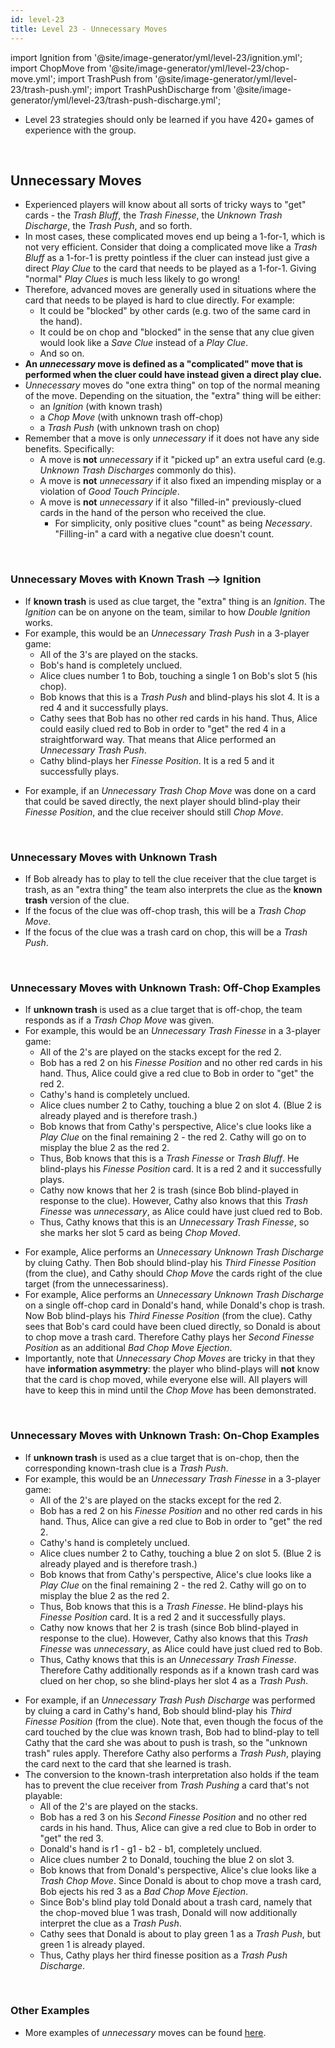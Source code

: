 ```yaml
---
id: level-23
title: Level 23 - Unnecessary Moves
---
```


import Ignition from '@site/image-generator/yml/level-23/ignition.yml';
import ChopMove from '@site/image-generator/yml/level-23/chop-move.yml';
import TrashPush from '@site/image-generator/yml/level-23/trash-push.yml';
import TrashPushDischarge from '@site/image-generator/yml/level-23/trash-push-discharge.yml';

- Level 23 strategies should only be learned if you have 420+ games of experience with the group.

<br />

## Unnecessary Moves

- Experienced players will know about all sorts of tricky ways to "get" cards - the *Trash Bluff*, the *Trash Finesse*, the *Unknown Trash Discharge*, the *Trash Push*, and so forth.
- In most cases, these complicated moves end up being a 1-for-1, which is not very efficient. Consider that doing a complicated move like a *Trash Bluff* as a 1-for-1 is pretty pointless if the cluer can instead just give a direct *Play Clue* to the card that needs to be played as a 1-for-1. Giving "normal" *Play Clues* is much less likely to go wrong!
- Therefore, advanced moves are generally used in situations where the card that needs to be played is hard to clue directly. For example:
  - It could be "blocked" by other cards (e.g. two of the same card in the hand).
  - It could be on chop and "blocked" in the sense that any clue given would look like a *Save Clue* instead of a *Play Clue*.
  - And so on.
- **An *unnecessary* move is defined as a "complicated" move that is performed when the cluer could have instead given a direct play clue.**
- *Unnecessary* moves do "one extra thing" on top of the normal meaning of the move. Depending on the situation, the "extra" thing will be either:
  - an *Ignition* (with known trash)
  - a *Chop Move* (with unknown trash off-chop)
  - a *Trash Push* (with unknown trash on chop)
- Remember that a move is only *unnecessary* if it does not have any side benefits. Specifically:
  - A move is **not** *unnecessary* if it "picked up" an extra useful card (e.g. *Unknown Trash Discharges* commonly do this).
  - A move is **not** *unnecessary* if it also fixed an impending misplay or a violation of *Good Touch Principle*.
  - A move is **not** *unnecessary* if it also "filled-in" previously-clued cards in the hand of the person who received the clue.
    - For simplicity, only positive clues "count" as being *Necessary*. "Filling-in" a card with a negative clue doesn't count.

<br />

### Unnecessary Moves with Known Trash --> Ignition

- If **known trash** is used as clue target, the "extra" thing is an *Ignition*. The *Ignition* can be on anyone on the team, similar to how *Double Ignition* works.
- For example, this would be an *Unnecessary Trash Push* in a 3-player game:
  - All of the 3's are played on the stacks.
  - Bob's hand is completely unclued.
  - Alice clues number 1 to Bob, touching a single 1 on Bob's slot 5 (his chop).
  - Bob knows that this is a *Trash Push* and blind-plays his slot 4. It is a red 4 and it successfully plays.
  - Cathy sees that Bob has no other red cards in his hand. Thus, Alice could easily clued red to Bob in order to "get" the red 4 in a straightforward way. That means that Alice performed an *Unnecessary Trash Push*.
  - Cathy blind-plays her *Finesse Position*. It is a red 5 and it successfully plays.

<Ignition />

- For example, if an *Unnecessary Trash Chop Move* was done on a card that could be saved directly, the next player should blind-play their *Finesse Position*, and the clue receiver should still *Chop Move*.

<br />

### Unnecessary Moves with Unknown Trash
- If Bob already has to play to tell the clue receiver that the clue target is trash, as an "extra thing" the team also interprets the clue as the **known trash** version of the clue.
- If the focus of the clue was off-chop trash, this will be a *Trash Chop Move*.
- If the focus of the clue was a trash card on chop, this will be a *Trash Push*.

<br />

### Unnecessary Moves with Unknown Trash: Off-Chop Examples

- If **unknown trash** is used as a clue target that is off-chop, the team responds as if a *Trash Chop Move* was given.
- For example, this would be an *Unnecessary Trash Finesse* in a 3-player game:
  - All of the 2's are played on the stacks except for the red 2.
  - Bob has a red 2 on his *Finesse Position* and no other red cards in his hand. Thus, Alice could give a red clue to Bob in order to "get" the red 2.
  - Cathy's hand is completely unclued.
  - Alice clues number 2 to Cathy, touching a blue 2 on slot 4. (Blue 2 is already played and is therefore trash.)
  - Bob knows that from Cathy's perspective, Alice's clue looks like a *Play Clue* on the final remaining 2 - the red 2. Cathy will go on to misplay the blue 2 as the red 2.
  - Thus, Bob knows that this is a *Trash Finesse* or *Trash Bluff*. He blind-plays his *Finesse Position* card. It is a red 2 and it successfully plays.
  - Cathy now knows that her 2 is trash (since Bob blind-played in response to the clue). However, Cathy also knows that this *Trash Finesse* was *unnecessary*, as Alice could have just clued red to Bob.
  - Thus, Cathy knows that this is an *Unnecessary Trash Finesse*, so she marks her slot 5 card as being *Chop Moved*.

<ChopMove />

- For example, Alice performs an *Unnecessary Unknown Trash Discharge* by cluing Cathy. Then Bob should blind-play his *Third Finesse Position* (from the clue), and Cathy should *Chop Move* the cards right of the clue target (from the unnecessariness).
- For example, Alice performs an *Unnecessary Unknown Trash Discharge* on a single off-chop card in Donald's hand, while Donald's chop is trash. Now Bob blind-plays his *Third Finesse Position* (from the clue). Cathy sees that Bob's card could have been clued directly, so Donald is about to chop move a trash card. Therefore Cathy plays her *Second Finesse Position* as an additional *Bad Chop Move Ejection*.
- Importantly, note that *Unnecessary Chop Moves* are tricky in that they have **information asymmetry**: the player who blind-plays will **not** know that the card is chop moved, while everyone else will. All players will have to keep this in mind until the *Chop Move* has been demonstrated.

<br />

### Unnecessary Moves with Unknown Trash: On-Chop Examples

- If **unknown trash** is used as a clue target that is on-chop, then the corresponding known-trash clue is a *Trash Push*.
- For example, this would be an *Unnecessary Trash Finesse* in a 3-player game:
  - All of the 2's are played on the stacks except for the red 2.
  - Bob has a red 2 on his *Finesse Position* and no other red cards in his hand. Thus, Alice can give a red clue to Bob in order to "get" the red 2.
  - Cathy's hand is completely unclued.
  - Alice clues number 2 to Cathy, touching a blue 2 on slot 5. (Blue 2 is already played and is therefore trash.)
  - Bob knows that from Cathy's perspective, Alice's clue looks like a *Play Clue* on the final remaining 2 - the red 2. Cathy will go on to misplay the blue 2 as the red 2.
  - Thus, Bob knows that this is a *Trash Finesse*. He blind-plays his *Finesse Position* card. It is a red 2 and it successfully plays.
  - Cathy now knows that her 2 is trash (since Bob blind-played in response to the clue). However, Cathy also knows that this *Trash Finesse* was *unnecessary*, as Alice could have just clued red to Bob.
  - Thus, Cathy knows that this is an *Unnecessary Trash Finesse*. Therefore Cathy additionally responds as if a known trash card was clued on her chop, so she blind-plays her slot 4 as a *Trash Push*.

<TrashPush />

- For example, if an *Unnecessary Trash Push Discharge* was performed by cluing a card in Cathy's hand, Bob should blind-play his *Third Finesse Position* (from the clue). Note that, even though the focus of the card touched by the clue was known trash, Bob had to blind-play to tell Cathy that the card she was about to push is trash, so the "unknown trash" rules apply. Therefore Cathy also performs a *Trash Push*, playing the card next to the card that she learned is trash.
- The conversion to the known-trash interpretation also holds if the team has to prevent the clue receiver from *Trash Pushing* a card that's not playable:
  - All of the 2's are played on the stacks.
  - Bob has a red 3 on his *Second Finesse Position* and no other red cards in his hand. Thus, Alice can give a red clue to Bob in order to "get" the red 3.
  - Donald's hand is r1 - g1 - b2 - b1, completely unclued.
  - Alice clues number 2 to Donald, touching the blue 2 on slot 3.
  - Bob knows that from Donald's perspective, Alice's clue looks like a *Trash Chop Move*. Since Donald is about to chop move a trash card, Bob ejects his red 3 as a *Bad Chop Move Ejection*.
  - Since Bob's blind play told Donald about a trash card, namely that the chop-moved blue 1 was trash, Donald will now additionally interpret the clue as a *Trash Push*.
  - Cathy sees that Donald is about to play green 1 as a *Trash Push*, but green 1 is already played.
  - Thus, Cathy plays her third finesse position as a *Trash Push Discharge*.

<TrashPushDischarge />

<br />

### Other Examples

- More examples of *unnecessary* moves can be found [here](examples/unnecessary.md).
